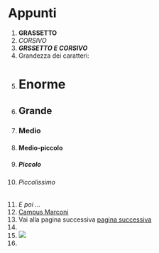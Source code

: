 # Appunti
1) **GRASSETTO**
2) _CORSIVO_
3) **_GRSSETTO E CORSIVO_**
4) Grandezza dei caratteri:
5) # Enorme
6) ## Grande
7) ### Medio
8) #### Medio-piccolo
9) ##### Piccolo
10) ###### Piccolissimo
11) _E poi ..._
12) [Campus Marconi](https://campus.marconivr.it/mod/page/view.php?id=155794)
13) Vai alla pagina successiva [pagina successiva][pagina dopo]
15) [pagina dopo]: https://github.com/Antolini-Mattia/Appunti/blob/main/pagina%20successiva
16) ![](https://it.wikipedia.org/wiki/Dio_Padre#/media/File:Cima_da_Conegliano,_God_the_Father.jpg)
17) [dio]:https://it.wikipedia.org/wiki/Dio_Padre#/media/File:Cima_da_Conegliano,_God_the_Father.jpg
